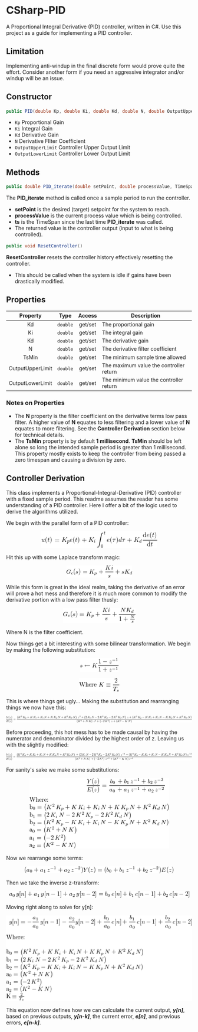 # CSharp-PID
A Proportional Integral Derivative (PID) controller, written in C#.
Use this project as a guide for implementing a PID controller.

## Limitation 
Implementing anti-windup in the final discrete form would prove quite the effort.
Consider another form if you need an aggressive integrator and/or windup will be an issue.

## Constructor
```cs
public PID(double Kp, double Ki, double Kd, double N, double OutputUpperLimit, double OutputLowerLimit)
```
* ```Kp``` Proportional Gain
* ```Ki``` Integral Gain
* ```Kd``` Derivative Gain
* ```N``` Derivative FIlter Coefficient
* ```OutputUpperLimit``` Controller Upper Output Limit
* ```OutputLowerLimit``` Controller Lower Output Limit

## Methods
```cs
public double PID_iterate(double setPoint, double processValue, TimeSpan ts)
```
 The **PID_iterate** method is called once a sample period to run the controller.
* **setPoint** is the desired (target) setpoint for the system to reach. 
* **processValue** is the current process value which is being controlled.
* **ts** is the TimeSpan since the last time **PID_iterate** was called.
* The returned value is the controller output (input to what is being controlled).

```cs
public void ResetController()
```
**ResetController** resets the controller history effectively resetting the controller.
* This should be called when the system is idle if gains have been drastically modified.

## Properties
| Property            | Type        | Access  | Description                                 |
|:-------------------:|:-----------:|:-------:|---------------------------------------------|
| Kd                  | ```double``` | get/set | The proportional gain                     	|
| Ki                  | ```double``` | get/set | The integral gain                        	|
| Kd                  | ```double``` | get/set | The derivative gain                       	|
| N                   | ```double``` | get/set | The derivative filter coefficient 		    	|
| TsMin               | ```double``` | get/set | The minimum sample time allowed 		      	|
| OutputUpperLimit    | ```double``` | get/set | The maximum value the controller return    |
| OutputLowerLimit    | ```double``` | get/set | The minimum value the controller return	  |

### Notes on Properties
* The **N** property is the filter coefficient on the derivative terms low pass filter. A higher value of **N** equates to less filtering and a lower value of **N** equates to more filtering. See the **Controller Derivation** section below for technical details.
* The **TsMin** property is by default **1 millisecond**. **TsMin** should be left alone so long the intended sample period is greater than 1 millisecond. This property mostly exists to keep the controller from being passed a zero timespan and causing a division by zero.

## Controller Derivation
This class implements a Proportional-Integral-Derivative (PID) controller with a fixed sample period.
This readme assumes the reader has some understanding of a PID controller. Here I offer a bit of the logic used to derive the algorithms utilized.

We begin with the parallel form of a PID controller:

<p align="center">  <img src="/assets/render.gif"/>   </p>

Hit this up with some Laplace transform magic:

<p align="center">  <img src="/assets/render 1.gif"/>   </p>

While this form is great in the ideal realm, taking the derivative of an error will prove a hot mess and therefore it is much more common to modify the derivative portion with a low pass filter thusly:

<p align="center">  <img src="/assets/render 2.gif"/>   </p>

Where N is the filter coefficient.

Now things get a bit interesting with some bilinear transformation. We begin by making the following substitution:  

<p align="center">  <img src="/assets/render 3.gif"/>   </p>
<p align="center">  <img src="/assets/render 4.gif"/>   </p>

This is where things get ugly… Making the substitution and rearranging things we now have this:

<p align="center">  <img src="/assets/render 5.gif"/>   </p>

Before proceeding, this hot mess has to be made causal by having the numerator and denominator divided by the highest order of z. Leaving us with the slightly modified:

<p align="center">  <img src="/assets/render 6.gif"/>   </p>

For sanity's sake we make some substitutions:

<p align="center">  <img src="/assets/render 7.gif"/>   </p>

Now we rearrange some terms:

<p align="center">  <img src="/assets/render 8.gif"/>   </p>

Then we take the inverse z-transform:

<p align="center">  <img src="/assets/render 9.gif"/>   </p>

Moving right along to solve for y[n]:

<p align="center">  <img src="/assets/render 10.gif"/>   </p>

This equation now defines how we can calculate the current output, *__y[n]__*, based on previous outputs, *__y[n-k]__*, the current error, *__e[n]__*, and previous errors, *__e[n-k]__*. 
